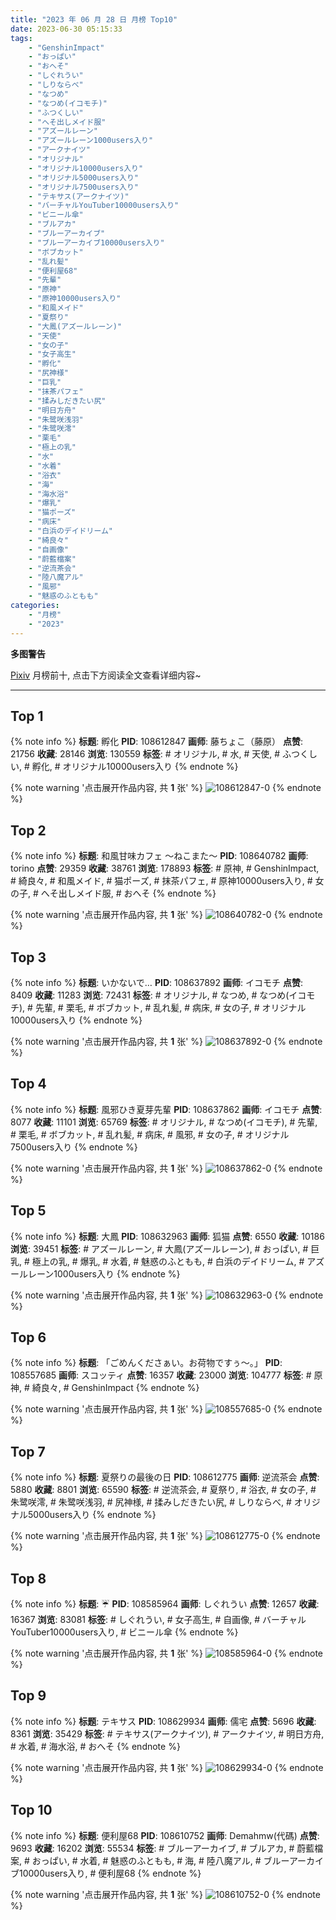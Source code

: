 ```yaml
---
title: "2023 年 06 月 28 日 月榜 Top10"
date: 2023-06-30 05:15:33
tags:
    - "GenshinImpact"
    - "おっぱい"
    - "おへそ"
    - "しぐれうい"
    - "しりならべ"
    - "なつめ"
    - "なつめ(イコモチ)"
    - "ふつくしい"
    - "へそ出しメイド服"
    - "アズールレーン"
    - "アズールレーン1000users入り"
    - "アークナイツ"
    - "オリジナル"
    - "オリジナル10000users入り"
    - "オリジナル5000users入り"
    - "オリジナル7500users入り"
    - "テキサス(アークナイツ)"
    - "バーチャルYouTuber10000users入り"
    - "ビニール傘"
    - "ブルアカ"
    - "ブルーアーカイブ"
    - "ブルーアーカイブ10000users入り"
    - "ボブカット"
    - "乱れ髪"
    - "便利屋68"
    - "先輩"
    - "原神"
    - "原神10000users入り"
    - "和風メイド"
    - "夏祭り"
    - "大鳳(アズールレーン)"
    - "天使"
    - "女の子"
    - "女子高生"
    - "孵化"
    - "尻神様"
    - "巨乳"
    - "抹茶パフェ"
    - "揉みしだきたい尻"
    - "明日方舟"
    - "朱鹭咲浅羽"
    - "朱鹭咲澪"
    - "栗毛"
    - "極上の乳"
    - "水"
    - "水着"
    - "浴衣"
    - "海"
    - "海水浴"
    - "爆乳"
    - "猫ポーズ"
    - "病床"
    - "白浜のデイドリーム"
    - "綺良々"
    - "自画像"
    - "蔚藍檔案"
    - "逆流茶会"
    - "陸八魔アル"
    - "風邪"
    - "魅惑のふともも"
categories:
    - "月榜"
    - "2023"
---
```


<i class="fa fa-triangle-exclamation"></i>**多图警告**<i class="fa fa-triangle-exclamation"></i>

[Pixiv](https://www.pixiv.net/) 月榜前十, 点击下方阅读全文查看详细内容~

<!-- more -->

---

## Top 1

{% note info %}
**标题**: 孵化
**PID**: 108612847 **画师**: 藤ちょこ（藤原）
**点赞**: 21756 **收藏**: 28146 **浏览**: 130559
**标签**: # オリジナル, # 水, # 天使, # ふつくしい, # 孵化, # オリジナル10000users入り
{% endnote %}

{% note warning '点击展开作品内容, 共 **1** 张' %}
![108612847-0](https://i.pixiv.re/img-original/img/2023/06/01/00/00/43/108612847_p0.jpg)
{% endnote %}

## Top 2

{% note info %}
**标题**: 和風甘味カフェ ～ねこまた～
**PID**: 108640782 **画师**: torino
**点赞**: 29359 **收藏**: 38761 **浏览**: 178893
**标签**: # 原神, # GenshinImpact, # 綺良々, # 和風メイド, # 猫ポーズ, # 抹茶パフェ, # 原神10000users入り, # 女の子, # へそ出しメイド服, # おへそ
{% endnote %}

{% note warning '点击展开作品内容, 共 **1** 张' %}
![108640782-0](https://i.pixiv.re/img-original/img/2023/06/02/00/00/37/108640782_p0.jpg)
{% endnote %}

## Top 3

{% note info %}
**标题**: いかないで…
**PID**: 108637892 **画师**: イコモチ
**点赞**: 8409 **收藏**: 11283 **浏览**: 72431
**标签**: # オリジナル, # なつめ, # なつめ(イコモチ), # 先輩, # 栗毛, # ボブカット, # 乱れ髪, # 病床, # 女の子, # オリジナル10000users入り
{% endnote %}

{% note warning '点击展开作品内容, 共 **1** 张' %}
![108637892-0](https://i.pixiv.re/img-original/img/2023/06/01/22/36/02/108637892_p0.png)
{% endnote %}

## Top 4

{% note info %}
**标题**: 風邪ひき夏芽先輩
**PID**: 108637862 **画师**: イコモチ
**点赞**: 8077 **收藏**: 11101 **浏览**: 65769
**标签**: # オリジナル, # なつめ(イコモチ), # 先輩, # 栗毛, # ボブカット, # 乱れ髪, # 病床, # 風邪, # 女の子, # オリジナル7500users入り
{% endnote %}

{% note warning '点击展开作品内容, 共 **1** 张' %}
![108637862-0](https://i.pixiv.re/img-original/img/2023/06/01/22/35/04/108637862_p0.png)
{% endnote %}

## Top 5

{% note info %}
**标题**: 大鳳
**PID**: 108632963 **画师**: 狐猫
**点赞**: 6550 **收藏**: 10186 **浏览**: 39451
**标签**: # アズールレーン, # 大鳳(アズールレーン), # おっぱい, # 巨乳, # 極上の乳, # 爆乳, # 水着, # 魅惑のふともも, # 白浜のデイドリーム, # アズールレーン1000users入り
{% endnote %}

{% note warning '点击展开作品内容, 共 **1** 张' %}
![108632963-0](https://i.pixiv.re/img-original/img/2023/06/01/20/00/40/108632963_p0.png)
{% endnote %}

## Top 6

{% note info %}
**标题**: 「ごめんくださぁい。お荷物ですぅ～。」
**PID**: 108557685 **画师**: スコッティ
**点赞**: 16357 **收藏**: 23000 **浏览**: 104777
**标签**: # 原神, # 綺良々, # GenshinImpact
{% endnote %}

{% note warning '点击展开作品内容, 共 **1** 张' %}
![108557685-0](https://i.pixiv.re/img-original/img/2023/05/30/00/00/24/108557685_p0.jpg)
{% endnote %}

## Top 7

{% note info %}
**标题**: 夏祭りの最後の日
**PID**: 108612775 **画师**: 逆流茶会
**点赞**: 5880 **收藏**: 8801 **浏览**: 65590
**标签**: # 逆流茶会, # 夏祭り, # 浴衣, # 女の子, # 朱鹭咲澪, # 朱鹭咲浅羽, # 尻神様, # 揉みしだきたい尻, # しりならべ, # オリジナル5000users入り
{% endnote %}

{% note warning '点击展开作品内容, 共 **1** 张' %}
![108612775-0](https://i.pixiv.re/img-original/img/2023/06/01/00/00/20/108612775_p0.jpg)
{% endnote %}

## Top 8

{% note info %}
**标题**: ☔
**PID**: 108585964 **画师**: しぐれうい
**点赞**: 12657 **收藏**: 16367 **浏览**: 83081
**标签**: # しぐれうい, # 女子高生, # 自画像, # バーチャルYouTuber10000users入り, # ビニール傘
{% endnote %}

{% note warning '点击展开作品内容, 共 **1** 张' %}
![108585964-0](https://i.pixiv.re/img-original/img/2023/05/31/00/24/02/108585964_p0.jpg)
{% endnote %}

## Top 9

{% note info %}
**标题**: テキサス
**PID**: 108629934 **画师**: 儒宅
**点赞**: 5696 **收藏**: 8361 **浏览**: 35429
**标签**: # テキサス(アークナイツ), # アークナイツ, # 明日方舟, # 水着, # 海水浴, # おへそ
{% endnote %}

{% note warning '点击展开作品内容, 共 **1** 张' %}
![108629934-0](https://i.pixiv.re/img-original/img/2023/06/01/18/00/24/108629934_p0.jpg)
{% endnote %}

## Top 10

{% note info %}
**标题**: 便利屋68
**PID**: 108610752 **画师**: Demahmw(代碼)
**点赞**: 9693 **收藏**: 16202 **浏览**: 55534
**标签**: # ブルーアーカイブ, # ブルアカ, # 蔚藍檔案, # おっぱい, # 水着, # 魅惑のふともも, # 海, # 陸八魔アル, # ブルーアーカイブ10000users入り, # 便利屋68
{% endnote %}

{% note warning '点击展开作品内容, 共 **1** 张' %}
![108610752-0](https://i.pixiv.re/img-original/img/2023/05/31/23/07/09/108610752_p0.jpg)
{% endnote %}
